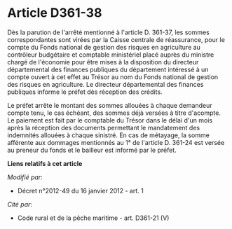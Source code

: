 # Article D361-38

Dès la parution de l'arrêté mentionné à l'article D. 361-37, les sommes correspondantes sont virées par la Caisse centrale de
réassurance, pour le compte du Fonds national de gestion des risques en agriculture au contrôleur budgétaire et comptable
ministériel placé auprès du ministre chargé de l'économie pour être mises à la disposition du directeur départemental des
finances publiques du département intéressé à un compte ouvert à cet effet au Trésor au nom du Fonds national de gestion des
risques en agriculture. Le directeur départemental des finances publiques informe le préfet dès réception des crédits. 

Le préfet arrête le montant des sommes allouées à chaque demandeur compte tenu, le cas échéant, des sommes déjà versées à
titre d'acompte. Le paiement est fait par le comptable du Trésor dans le délai d'un mois après la réception des documents
permettant le mandatement des indemnités allouées à chaque sinistré. En cas de métayage, la somme afférente aux dommages
mentionnés au 1° de l'article D. 361-24 est versée au preneur du fonds et le bailleur est informé par le préfet.

**Liens relatifs à cet article**

_Modifié par_:

  - Décret n°2012-49 du 16 janvier 2012 - art. 1

_Cité par_:

  - Code rural et de la pêche maritime - art. D361-21 (V)
